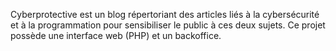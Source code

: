 Cyberprotective est un blog répertoriant des articles liés à la cybersécurité et à la programmation pour sensibiliser le public à ces deux sujets. 
Ce projet possède une interface web (PHP) et un backoffice.
